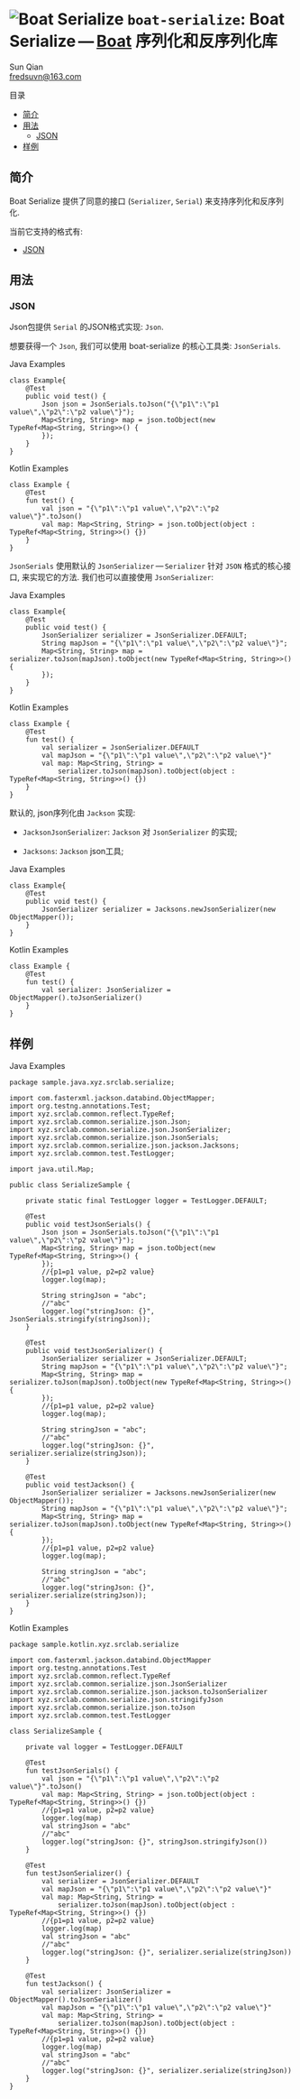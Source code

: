# <span class="image">![Boat Serialize](../../logo.svg)</span> `boat-serialize`: Boat Serialize — [Boat](../../README.md) 序列化和反序列化库

<span id="author" class="author">Sun Qian</span>  
<span id="email" class="email"><fredsuvn@163.com></span>  

目录

-   [简介](#_简介)
-   [用法](#_用法)
    -   [JSON](#_json)
-   [样例](#_样例)

## 简介

Boat Serialize 提供了同意的接口 (`Serializer`, `Serial`)
来支持序列化和反序列化.

当前它支持的格式有:

-   [JSON](#_json)

## 用法

### JSON

Json包提供 `Serial` 的JSON格式实现: `Json`.

想要获得一个 `Json`, 我们可以使用 boat-serialize 的核心工具类:
`JsonSerials`.

Java Examples

    class Example{
        @Test
        public void test() {
            Json json = JsonSerials.toJson("{\"p1\":\"p1 value\",\"p2\":\"p2 value\"}");
            Map<String, String> map = json.toObject(new TypeRef<Map<String, String>>() {
            });
        }
    }

Kotlin Examples

    class Example {
        @Test
        fun test() {
            val json = "{\"p1\":\"p1 value\",\"p2\":\"p2 value\"}".toJson()
            val map: Map<String, String> = json.toObject(object : TypeRef<Map<String, String>>() {})
        }
    }

`JsonSerials` 使用默认的 `JsonSerializer` — `Serializer` 针对 `JSON`
格式的核心接口, 来实现它的方法. 我们也可以直接使用 `JsonSerializer`:

Java Examples

    class Example{
        @Test
        public void test() {
            JsonSerializer serializer = JsonSerializer.DEFAULT;
            String mapJson = "{\"p1\":\"p1 value\",\"p2\":\"p2 value\"}";
            Map<String, String> map = serializer.toJson(mapJson).toObject(new TypeRef<Map<String, String>>() {
            });
        }
    }

Kotlin Examples

    class Example {
        @Test
        fun test() {
            val serializer = JsonSerializer.DEFAULT
            val mapJson = "{\"p1\":\"p1 value\",\"p2\":\"p2 value\"}"
            val map: Map<String, String> =
                serializer.toJson(mapJson).toObject(object : TypeRef<Map<String, String>>() {})
        }
    }

默认的, json序列化由 `Jackson` 实现:

-   `JacksonJsonSerializer`: `Jackson` 对 `JsonSerializer` 的实现;

-   `Jacksons`: `Jackson` json工具;

Java Examples

    class Example{
        @Test
        public void test() {
            JsonSerializer serializer = Jacksons.newJsonSerializer(new ObjectMapper());
        }
    }

Kotlin Examples

    class Example {
        @Test
        fun test() {
            val serializer: JsonSerializer = ObjectMapper().toJsonSerializer()
        }
    }

## 样例

Java Examples

    package sample.java.xyz.srclab.serialize;

    import com.fasterxml.jackson.databind.ObjectMapper;
    import org.testng.annotations.Test;
    import xyz.srclab.common.reflect.TypeRef;
    import xyz.srclab.common.serialize.json.Json;
    import xyz.srclab.common.serialize.json.JsonSerializer;
    import xyz.srclab.common.serialize.json.JsonSerials;
    import xyz.srclab.common.serialize.json.jackson.Jacksons;
    import xyz.srclab.common.test.TestLogger;

    import java.util.Map;

    public class SerializeSample {

        private static final TestLogger logger = TestLogger.DEFAULT;

        @Test
        public void testJsonSerials() {
            Json json = JsonSerials.toJson("{\"p1\":\"p1 value\",\"p2\":\"p2 value\"}");
            Map<String, String> map = json.toObject(new TypeRef<Map<String, String>>() {
            });
            //{p1=p1 value, p2=p2 value}
            logger.log(map);

            String stringJson = "abc";
            //"abc"
            logger.log("stringJson: {}", JsonSerials.stringify(stringJson));
        }

        @Test
        public void testJsonSerializer() {
            JsonSerializer serializer = JsonSerializer.DEFAULT;
            String mapJson = "{\"p1\":\"p1 value\",\"p2\":\"p2 value\"}";
            Map<String, String> map = serializer.toJson(mapJson).toObject(new TypeRef<Map<String, String>>() {
            });
            //{p1=p1 value, p2=p2 value}
            logger.log(map);

            String stringJson = "abc";
            //"abc"
            logger.log("stringJson: {}", serializer.serialize(stringJson));
        }

        @Test
        public void testJackson() {
            JsonSerializer serializer = Jacksons.newJsonSerializer(new ObjectMapper());
            String mapJson = "{\"p1\":\"p1 value\",\"p2\":\"p2 value\"}";
            Map<String, String> map = serializer.toJson(mapJson).toObject(new TypeRef<Map<String, String>>() {
            });
            //{p1=p1 value, p2=p2 value}
            logger.log(map);

            String stringJson = "abc";
            //"abc"
            logger.log("stringJson: {}", serializer.serialize(stringJson));
        }
    }

Kotlin Examples

    package sample.kotlin.xyz.srclab.serialize

    import com.fasterxml.jackson.databind.ObjectMapper
    import org.testng.annotations.Test
    import xyz.srclab.common.reflect.TypeRef
    import xyz.srclab.common.serialize.json.JsonSerializer
    import xyz.srclab.common.serialize.json.jackson.toJsonSerializer
    import xyz.srclab.common.serialize.json.stringifyJson
    import xyz.srclab.common.serialize.json.toJson
    import xyz.srclab.common.test.TestLogger

    class SerializeSample {

        private val logger = TestLogger.DEFAULT

        @Test
        fun testJsonSerials() {
            val json = "{\"p1\":\"p1 value\",\"p2\":\"p2 value\"}".toJson()
            val map: Map<String, String> = json.toObject(object : TypeRef<Map<String, String>>() {})
            //{p1=p1 value, p2=p2 value}
            logger.log(map)
            val stringJson = "abc"
            //"abc"
            logger.log("stringJson: {}", stringJson.stringifyJson())
        }

        @Test
        fun testJsonSerializer() {
            val serializer = JsonSerializer.DEFAULT
            val mapJson = "{\"p1\":\"p1 value\",\"p2\":\"p2 value\"}"
            val map: Map<String, String> =
                serializer.toJson(mapJson).toObject(object : TypeRef<Map<String, String>>() {})
            //{p1=p1 value, p2=p2 value}
            logger.log(map)
            val stringJson = "abc"
            //"abc"
            logger.log("stringJson: {}", serializer.serialize(stringJson))
        }

        @Test
        fun testJackson() {
            val serializer: JsonSerializer = ObjectMapper().toJsonSerializer()
            val mapJson = "{\"p1\":\"p1 value\",\"p2\":\"p2 value\"}"
            val map: Map<String, String> =
                serializer.toJson(mapJson).toObject(object : TypeRef<Map<String, String>>() {})
            //{p1=p1 value, p2=p2 value}
            logger.log(map)
            val stringJson = "abc"
            //"abc"
            logger.log("stringJson: {}", serializer.serialize(stringJson))
        }
    }
